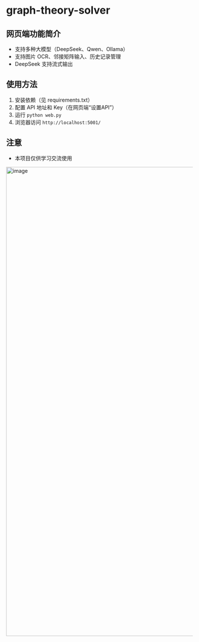 # graph-theory-solver

## 网页端功能简介
- 支持多种大模型（DeepSeek、Qwen、Ollama）
- 支持图片 OCR、邻接矩阵输入、历史记录管理
- DeepSeek 支持流式输出

## 使用方法
1. 安装依赖（见 requirements.txt）
2. 配置 API 地址和 Key（在网页端“设置API”）
3. 运行 `python web.py`
4. 浏览器访问 `http://localhost:5001/`

## 注意
- 本项目仅供学习交流使用
<img width="1264" alt="image" src="https://github.com/user-attachments/assets/ebd94ca8-4c53-42af-8235-811778a3d305" />
